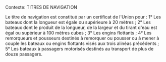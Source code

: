 Contexte: TITRES DE NAVIGATION

Le titre de navigation est constitué par un certificat de l'Union pour : 1° Les bateaux dont la longueur est égale ou supérieure à 20 mètres ; 2° Les bateaux dont le produit de la longueur, de la largeur et du tirant d'eau est égal ou supérieur à 100 mètres cubes ; 3° Les engins flottants ; 4° Les remorqueurs et pousseurs destinés à remorquer ou pousser ou à mener à couple les bateaux ou engins flottants visés aux trois alinéas précédents ; 5° Les bateaux à passagers motorisés destinés au transport de plus de douze passagers.